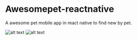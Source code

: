 # Awesomepet-reactnative
A awesome pet mobile app in react native to find new by pet.

![alt text](https://firebasestorage.googleapis.com/v0/b/eshop-8055c.appspot.com/o/Simulator%20Screen%20Shot%20-%20iPhone%2011%20-%202020-12-31%20at%2009.53.40.png?alt=media&token=eb586e29-b37b-4ce7-a5e3-7bae05d7734e)
![alt text](https://firebasestorage.googleapis.com/v0/b/eshop-8055c.appspot.com/o/Simulator%20Screen%20Shot%20-%20iPhone%2011%20-%202020-12-31%20at%2009.53.43.png?alt=media&token=d3d5412f-2cce-4718-b406-5c80a7cb9c36)
